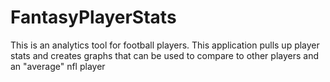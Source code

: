 # FantasyPlayerStats
This is an analytics tool for football players. This application pulls up player stats and creates graphs that can be used to compare to other players and an "average" nfl player
